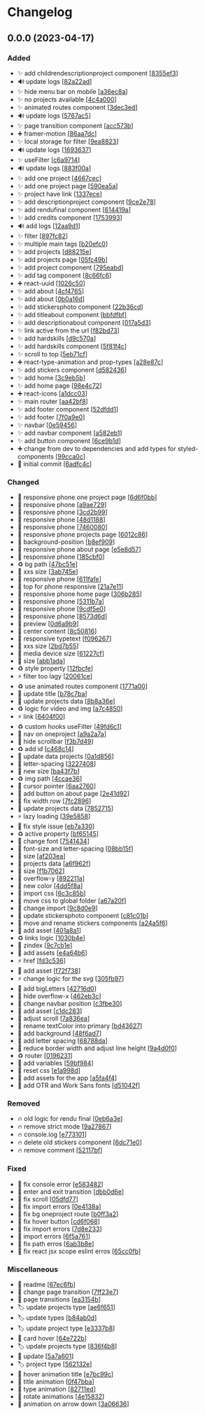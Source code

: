 # Changelog

<a name="0.0.0"></a>
## 0.0.0 (2023-04-17)

### Added

- ✨ add childrendescriptionproject component [[8355ef3](https://github.com/Sakoutecher/portfolio-newt/commit/8355ef31d5e738842be6d0cca4d6b4defbcb56cc)]
- 🔊 update logs [[82a22ad](https://github.com/Sakoutecher/portfolio-newt/commit/82a22ad83482777c3d71d9bb849240678d9475ac)]
- ✨ hide menu bar on mobile [[a36ec8a](https://github.com/Sakoutecher/portfolio-newt/commit/a36ec8ad9861a66bf218558fd6e1940dc1f35151)]
- ✨ no projects available [[4c4a000](https://github.com/Sakoutecher/portfolio-newt/commit/4c4a0009332ccdfd9dfcf97ffd2802460534fbfb)]
- ✨ animated routes component [[3dec3ed](https://github.com/Sakoutecher/portfolio-newt/commit/3dec3eda65993dc1238dcc9d78643a9771d4bf5f)]
- 🔊 update logs [[5767ac5](https://github.com/Sakoutecher/portfolio-newt/commit/5767ac5acf1676000c5073eeddc6f780186f2068)]
- ✨ page transition component [[acc573b](https://github.com/Sakoutecher/portfolio-newt/commit/acc573b2a3a4b87e1092499e24f44d267e8e5983)]
- ➕ framer-motion [[86aa7dc](https://github.com/Sakoutecher/portfolio-newt/commit/86aa7dcf6139a76e159a3748058fd9949b03a188)]
- ✨ local storage for filter [[9ea8823](https://github.com/Sakoutecher/portfolio-newt/commit/9ea88234296346942dd9d61ceb505812eeda4593)]
- 🔊 update logs [[1693637](https://github.com/Sakoutecher/portfolio-newt/commit/1693637d6cf2ac7d99eaa3321af25265fb767215)]
- ✨ useFilter [[c6a9714](https://github.com/Sakoutecher/portfolio-newt/commit/c6a9714b4b2e83777de90b51f75861d217b82c3d)]
- 🔊 update logs [[883f00a](https://github.com/Sakoutecher/portfolio-newt/commit/883f00a0c60138d54907899cc25fb3fd86f51dd1)]
- ✨ add one project [[4667cec](https://github.com/Sakoutecher/portfolio-newt/commit/4667cec6f44a14d8fd592ce05664a4850cf4aee8)]
- ✨ add one project page [[590ea5a](https://github.com/Sakoutecher/portfolio-newt/commit/590ea5ad7783c10989446d2f845e4c8ef83b9b24)]
- ✨ project have link [[1337ece](https://github.com/Sakoutecher/portfolio-newt/commit/1337ece2d55ef91f05147b94af20be11bb6be2b6)]
- ✨ add descriptionproject component [[9ce2e78](https://github.com/Sakoutecher/portfolio-newt/commit/9ce2e78850abdfa4c38ce21696c8d144a06526f9)]
- ✨ add rendufinal component [[614419a](https://github.com/Sakoutecher/portfolio-newt/commit/614419a105ced1f4367a8ad17387849d4751ee94)]
- ✨ add credits component [[1753993](https://github.com/Sakoutecher/portfolio-newt/commit/175399363bf8f75daa9c9da5c292c3f0cfa74b67)]
- 🔊 add logs [[12aa9d1](https://github.com/Sakoutecher/portfolio-newt/commit/12aa9d1cc5d31a3533fb592af822601b3e798bcb)]
- ✨ filter [[897fc82](https://github.com/Sakoutecher/portfolio-newt/commit/897fc82c85ad279f68ce4e24c28854db700b2e30)]
- ✨ multiple main tags [[b20efc0](https://github.com/Sakoutecher/portfolio-newt/commit/b20efc05554489adf8a23efafbce19c18ef5e72d)]
- ✨ add projects [[d88215e](https://github.com/Sakoutecher/portfolio-newt/commit/d88215eeca0a118f926839cee5c737f4eb584e0c)]
- ✨ add projects page [[05fc49b](https://github.com/Sakoutecher/portfolio-newt/commit/05fc49be6ff17d65c85b6b23a1b9053411cee310)]
- ✨ add project component [[795eabd](https://github.com/Sakoutecher/portfolio-newt/commit/795eabd63183cbaf8003b64388c2894d9fcd2a2c)]
- ✨ add tag component [[8c66fc6](https://github.com/Sakoutecher/portfolio-newt/commit/8c66fc6588b3d319890cbf894ffe798a67b8c245)]
- ➕ react-uuid [[1026c50](https://github.com/Sakoutecher/portfolio-newt/commit/1026c50d284a7fb66ede13379b966ed0d0ff3acc)]
- ✨ add about [[4cf4765](https://github.com/Sakoutecher/portfolio-newt/commit/4cf4765df630988a04410b647fbaf84671f175eb)]
- ✨ add about [[0b0a16d](https://github.com/Sakoutecher/portfolio-newt/commit/0b0a16d1ac278b7cef4c7e93faee8acff13e778d)]
- ✨ add stickersphoto component [[22b36cd](https://github.com/Sakoutecher/portfolio-newt/commit/22b36cd158fd0b721bb5da40d1129d4f5aedeb63)]
- ✨ add titleabout component [[bbfdfbf](https://github.com/Sakoutecher/portfolio-newt/commit/bbfdfbf4a9baf4084555647ce824f5615ba4204e)]
- ✨ add descriptionabout component [[017a5d3](https://github.com/Sakoutecher/portfolio-newt/commit/017a5d3fd42ead5683814b8eeebe2ffa2570e66a)]
- ✨ link active from the url [[f82bd73](https://github.com/Sakoutecher/portfolio-newt/commit/f82bd731aca5e46d89490306d3cfadb22b2126db)]
- ✨ add hardskills [[d9c570a](https://github.com/Sakoutecher/portfolio-newt/commit/d9c570a66c4ef65c6e78c35a278abb632760da27)]
- ✨ add hardskills component [[5f81f4c](https://github.com/Sakoutecher/portfolio-newt/commit/5f81f4c4bcaff69ab70e5c77893f18dd58f85c2e)]
- ✨ scroll to top [[5eb71cf](https://github.com/Sakoutecher/portfolio-newt/commit/5eb71cfbf69de00b213bb24486022b3b97e0c0ef)]
- ➕ react-type-animation and prop-types [[a28e87c](https://github.com/Sakoutecher/portfolio-newt/commit/a28e87c96687cef8be2ffea2ff2d4706fcabe80c)]
- ✨ add stickers component [[d582436](https://github.com/Sakoutecher/portfolio-newt/commit/d58243631f254baf7a35446a071dc59180543e64)]
- ✨ add home [[3c9eb5b](https://github.com/Sakoutecher/portfolio-newt/commit/3c9eb5b65d6080f5114dbd19daac707049e009e0)]
- ✨ add home page [[98e4c72](https://github.com/Sakoutecher/portfolio-newt/commit/98e4c72ef6d1b7d4c95714dd715e435b621e80c8)]
- ➕ react-icons [[a1dcc03](https://github.com/Sakoutecher/portfolio-newt/commit/a1dcc036a1542ecf1a49ba7024bad014044be322)]
- ✨ main router [[aa42bf8](https://github.com/Sakoutecher/portfolio-newt/commit/aa42bf89cd78c69709a10f73213188d7d0d092fb)]
- ✨ add footer component [[52dfdd1](https://github.com/Sakoutecher/portfolio-newt/commit/52dfdd1cc3a8908a824462116ba06e73fb8bd0e5)]
- ✨ add footer [[7f0a9e0](https://github.com/Sakoutecher/portfolio-newt/commit/7f0a9e04dd146a9fe8a02d70a4154cd0f46c2eb1)]
- ✨ navbar [[0e59456](https://github.com/Sakoutecher/portfolio-newt/commit/0e5945632f11133e188184342d84d20d63941d64)]
- ✨ add navbar component [[a582eb1](https://github.com/Sakoutecher/portfolio-newt/commit/a582eb1a34e3612ce3ee4be9e85094f5b4c8fc00)]
- ✨ add button component [[6ce9b1d](https://github.com/Sakoutecher/portfolio-newt/commit/6ce9b1d5fd301e06bc721990f2f7b1deb7f9f6be)]
- ➕ change from dev to dependencies and add types for styled-components [[99cca0c](https://github.com/Sakoutecher/portfolio-newt/commit/99cca0cc29ae74373376d7425ad4830607c1e347)]
- 🎉 initial commit [[6adfc4c](https://github.com/Sakoutecher/portfolio-newt/commit/6adfc4c6b6c1a667e9addb05891d6f7b0d41bac0)]

### Changed

- 📱 responsive phone one project page [[6d6f0bb](https://github.com/Sakoutecher/portfolio-newt/commit/6d6f0bbe21007dd118877b6914e978cbc68e500c)]
- 📱 responsive phone [[a9ae729](https://github.com/Sakoutecher/portfolio-newt/commit/a9ae729fcc4318f7ff63756e57fcf8ba749c48c7)]
- 📱 responsive phone [[3cd2b99](https://github.com/Sakoutecher/portfolio-newt/commit/3cd2b999c62356b964afa0ca2a2f68b79de60629)]
- 📱 responsive phone [[48d1188](https://github.com/Sakoutecher/portfolio-newt/commit/48d1188d78977298c58ef32169563940aeb2afe4)]
- 📱 responsive phone [[7460080](https://github.com/Sakoutecher/portfolio-newt/commit/7460080ace9d692fd9f44cc6c27db71b4ee8533d)]
- 📱 responsive phone projects page [[6012c86](https://github.com/Sakoutecher/portfolio-newt/commit/6012c86e4695856b2f59b190e566784e20825dbb)]
- 💄 background-position [[b8ef909](https://github.com/Sakoutecher/portfolio-newt/commit/b8ef90903d3ea6b7afcb44a6c3b87459a17a62b7)]
- 📱 responsive phone about page [[e5e8d57](https://github.com/Sakoutecher/portfolio-newt/commit/e5e8d57d6227c744c27c7990bb283e3b728b8324)]
- 📱 responsive phone [[185cbf0](https://github.com/Sakoutecher/portfolio-newt/commit/185cbf0a35e87640dfa44d750c861f108d8d2c82)]
- ♻️ bg path [[47bc51e](https://github.com/Sakoutecher/portfolio-newt/commit/47bc51e8c850d2f804512c00cd4abd15783d37c9)]
- 🔧 xxs size [[3ab745e](https://github.com/Sakoutecher/portfolio-newt/commit/3ab745eedd78fc7e0ca50260653a6348f37d1276)]
- 📱 responsive phone [[611fafe](https://github.com/Sakoutecher/portfolio-newt/commit/611fafefd67ea0ad9d6de9b8b49eecaa72f22e0e)]
- 💄 top for phone responsive [[21a7e11](https://github.com/Sakoutecher/portfolio-newt/commit/21a7e115355d53aa444a82692cf48092ab8fa7fe)]
- 📱 responsive phone home page [[306b285](https://github.com/Sakoutecher/portfolio-newt/commit/306b285b6e3ca550ceb6ffaa078265817c7972ea)]
- 📱 responsive phone [[5311b7a](https://github.com/Sakoutecher/portfolio-newt/commit/5311b7a26d0b9fa30c986d2bff1fe03fdc169fd0)]
- 📱 responsive phone [[9cdf5e0](https://github.com/Sakoutecher/portfolio-newt/commit/9cdf5e02fd0839eea782b32dcfc2ac9f61205645)]
- 📱 responsive phone [[8573d6d](https://github.com/Sakoutecher/portfolio-newt/commit/8573d6d68a6e5335e6e1f11fd70e34a90a0b8006)]
- 🍱 preview [[0d6a9b9](https://github.com/Sakoutecher/portfolio-newt/commit/0d6a9b94d0678a33f3ef0311c5111945723ab0ec)]
- 💄 center content [[8c50816](https://github.com/Sakoutecher/portfolio-newt/commit/8c50816360ecd3539639870ea90eccddff6950e5)]
- 📱 responsive typetext [[f096267](https://github.com/Sakoutecher/portfolio-newt/commit/f0962671631d37bcfe9b3795be034c2268dc548d)]
- 🔧 xxs size [[2bd7b55](https://github.com/Sakoutecher/portfolio-newt/commit/2bd7b55529db4ecd7bb19d78e2ba283e8bf96008)]
- 🔧 media device size [[61227cf](https://github.com/Sakoutecher/portfolio-newt/commit/61227cf87dcf8b90d4a0124f9d166fbe212dae9e)]
- 🔧 size [[abb1ada](https://github.com/Sakoutecher/portfolio-newt/commit/abb1ada688d2dfcc9131bb75efe076c6b2e7f836)]
- ♻️ style property [[12fbcfe](https://github.com/Sakoutecher/portfolio-newt/commit/12fbcfed42131c09bd0b47702fca1c92229362f6)]
- ⚡ filter too lagy [[20061ce](https://github.com/Sakoutecher/portfolio-newt/commit/20061ce6bdb378b857fd7f04616266b177a54ea0)]
- ♻️ use animated routes component [[1771a00](https://github.com/Sakoutecher/portfolio-newt/commit/1771a007d269585ac29aba261bd0d13f44fc28f2)]
- 💬 update title [[b78c7ba](https://github.com/Sakoutecher/portfolio-newt/commit/b78c7ba5d94868339f1ba885736b6d34273c5cc2)]
- 💬 update projects data [[8b8a36e](https://github.com/Sakoutecher/portfolio-newt/commit/8b8a36e010807dd4c4810ebe9f2fe7238b277de9)]
- ♻️ logic for video and img [[a7c4850](https://github.com/Sakoutecher/portfolio-newt/commit/a7c4850a71d5c735537e630d777c916ef2db8be6)]
- ⚡ link [[6404f00](https://github.com/Sakoutecher/portfolio-newt/commit/6404f0043d50823578ea9a4d1d168d61586fa61d)]
- ♻️ custom hooks useFilter [[49fd6c1](https://github.com/Sakoutecher/portfolio-newt/commit/49fd6c164ec2ead80e06b19f9fae41e59536419f)]
- 💄 nav on oneproject [[a9a2a7a](https://github.com/Sakoutecher/portfolio-newt/commit/a9a2a7afe9e1129af9c94ad6a7d4c76b255825df)]
- 💄 hide scrollbar [[f3b7d49](https://github.com/Sakoutecher/portfolio-newt/commit/f3b7d49be5f25a61d7326b9d7edeec640c7ef182)]
- ♻️ add id [[c468c14](https://github.com/Sakoutecher/portfolio-newt/commit/c468c1430f0dd5301276905b572494e601d54dbe)]
- 💬 update data projects [[0a1d856](https://github.com/Sakoutecher/portfolio-newt/commit/0a1d856c6a5eca369771a13568142ea83c516f2f)]
- 💄 letter-spacing [[3227408](https://github.com/Sakoutecher/portfolio-newt/commit/3227408adb099cc2caead239806342b74c4a1437)]
- 🔧 new size [[ba43f7b](https://github.com/Sakoutecher/portfolio-newt/commit/ba43f7bba2b9aa733bfab5f585778c033f249ae4)]
- ♻️ img path [[4ccae36](https://github.com/Sakoutecher/portfolio-newt/commit/4ccae36c513337719c9b915a1546aabc5db6ccc3)]
- 💄 cursor pointer [[6aa2760](https://github.com/Sakoutecher/portfolio-newt/commit/6aa276044451af821ac63f9bc8807e177ef03b0f)]
- 💄 add button on about page [[2e41d92](https://github.com/Sakoutecher/portfolio-newt/commit/2e41d92894cfee9deae6c864eb31430bc636e47f)]
- 💄 fix width row [[7fc2896](https://github.com/Sakoutecher/portfolio-newt/commit/7fc28967fbf72da77a3432340cb8e0f1aa65c66d)]
- 💬 update projects data [[7852715](https://github.com/Sakoutecher/portfolio-newt/commit/78527159d8b59b1b288a17bcaa8b7926719503b0)]
- ⚡ lazy loading [[39e5858](https://github.com/Sakoutecher/portfolio-newt/commit/39e58589468805bf0a4054bfe99cd6d291225f1b)]
- 💄 fix style issue [[eb7a330](https://github.com/Sakoutecher/portfolio-newt/commit/eb7a3306e653c44115d62133fccefac4a64d1c2b)]
- ♻️ active property [[bf65145](https://github.com/Sakoutecher/portfolio-newt/commit/bf65145d88f56179fdce9e1069304f5d9c9289ba)]
- 💄 change font [[7541434](https://github.com/Sakoutecher/portfolio-newt/commit/7541434272e2a997dedd68ab314dbcd67b597171)]
- 💄 font-size and letter-spacing [[08bb15f](https://github.com/Sakoutecher/portfolio-newt/commit/08bb15fdb04e658c3a65ac83f3cf60ad5cb0bccf)]
- 💄 size [[af203ea](https://github.com/Sakoutecher/portfolio-newt/commit/af203ea0898d7a7fdb629bb7dbc49dd9198c7b75)]
- 💬 projects data [[a6f962f](https://github.com/Sakoutecher/portfolio-newt/commit/a6f962f9879f36c3fea412faeed8955da5946769)]
- 💄 size [[f1b7062](https://github.com/Sakoutecher/portfolio-newt/commit/f1b706259d3830860c8c8373380417ada4aefaa9)]
- 💄 overflow-y [[892211a](https://github.com/Sakoutecher/portfolio-newt/commit/892211af0e2fadc0312d8ad189ef2114c972a85b)]
- 🔧 new color [[4dd5f8a](https://github.com/Sakoutecher/portfolio-newt/commit/4dd5f8a3d955363a1a3deaf0b158ccb5a915c17a)]
- 🚚 import css [[6c3c85b](https://github.com/Sakoutecher/portfolio-newt/commit/6c3c85bb0f7ce4a4a97a7d894a657727071aa369)]
- 🚚 move css to global folder [[a67a20f](https://github.com/Sakoutecher/portfolio-newt/commit/a67a20fcd6537193b1960c2d76e7c2cb2a163aee)]
- 🚚 change import [[9c8d0e9](https://github.com/Sakoutecher/portfolio-newt/commit/9c8d0e9bbe32970b3e850eb8bae074de4ac0f208)]
- 💄 update stickersphoto component [[c81c01b](https://github.com/Sakoutecher/portfolio-newt/commit/c81c01b720a4373da41f93d6db795e417e0cf777)]
- 🚚 move and rename stickers components [[a24a5f6](https://github.com/Sakoutecher/portfolio-newt/commit/a24a5f6293de047d483f6b8f652bf349146c9cac)]
- 🍱 add asset [[401a8a1](https://github.com/Sakoutecher/portfolio-newt/commit/401a8a1834e2492330ecde2c7800f8c47ad4887f)]
- ♻️ links logic [[1030b4e](https://github.com/Sakoutecher/portfolio-newt/commit/1030b4ebfa31e7b1707dcc15418064a6a40ba2f9)]
- 💄 zindex [[9c7cb1e](https://github.com/Sakoutecher/portfolio-newt/commit/9c7cb1e9c19b33e71dcf18f4a893a8d8245c6db6)]
- 🍱 add assets [[e4a64b6](https://github.com/Sakoutecher/portfolio-newt/commit/e4a64b66725e51f19aa2825fcb6b0ce339d2ce6f)]
- ⚡ href [[fd3c536](https://github.com/Sakoutecher/portfolio-newt/commit/fd3c53645f477ebb9ee4ba272ec88af063a04017)]
- 🍱 add asset [[f72f738](https://github.com/Sakoutecher/portfolio-newt/commit/f72f738f74a11fe2395425edd403bc33c5ef54b6)]
- ⚡ change logic for the svg [[305fb97](https://github.com/Sakoutecher/portfolio-newt/commit/305fb97cff8a0d3bfea09829a7412f03f573e0f4)]
- 🔧 add bigLetters [[42716d0](https://github.com/Sakoutecher/portfolio-newt/commit/42716d0467efc4ae812822749e96a8ada5d4185a)]
- 💄 hide overflow-x [[462eb3c](https://github.com/Sakoutecher/portfolio-newt/commit/462eb3c109f35d74763c53a067e4f91f248c1d15)]
- 💄 change navbar position [[c3fbe30](https://github.com/Sakoutecher/portfolio-newt/commit/c3fbe3051cad717c3aaba44d3f8dae16a0a22059)]
- 🍱 add asset [[c1dc283](https://github.com/Sakoutecher/portfolio-newt/commit/c1dc283b086ff2db7587db3e77581ab8ed6f17aa)]
- 💄 adjust scroll [[7a836ea](https://github.com/Sakoutecher/portfolio-newt/commit/7a836eaeb2014d34273840b8f11b809c0a2bd529)]
- 🚚 rename textColor into primary [[bd43627](https://github.com/Sakoutecher/portfolio-newt/commit/bd4362752461dfb1bb9373895d5773fe5b591b0c)]
- 💄 add background [[48f6ad7](https://github.com/Sakoutecher/portfolio-newt/commit/48f6ad7f4621a3ccbb85d63393ffe890472c5de2)]
- 💄 add letter spacing [[68788da](https://github.com/Sakoutecher/portfolio-newt/commit/68788da550ac3b6d5ca14e667ab0d690e2ee110c)]
- 💄 reduce border width and adjust line height [[9a4d0f0](https://github.com/Sakoutecher/portfolio-newt/commit/9a4d0f07ea8b1c71478c3a1cc80ab0868672666d)]
- ♻️ router [[0196231](https://github.com/Sakoutecher/portfolio-newt/commit/0196231322dde1ca5d1ef129d20acfb48170e259)]
- 🔧 add variables [[59bf984](https://github.com/Sakoutecher/portfolio-newt/commit/59bf98407d8a30df88a5d804315ccd7ebd9f0bc4)]
- 💄 reset css [[e1a998d](https://github.com/Sakoutecher/portfolio-newt/commit/e1a998d9af320ffc9ff25e4f7d431708b55d452a)]
- 🍱 add assets for the app [[a5fa4f4](https://github.com/Sakoutecher/portfolio-newt/commit/a5fa4f4139550529e89871875cb183fd8d610709)]
- 💄 add OTR and Work Sans fonts [[d51042f](https://github.com/Sakoutecher/portfolio-newt/commit/d51042fde15805550e1c9c56654803d9a71d0cc3)]

### Removed

- 🔥 old logic for rendu final [[0eb6a3e](https://github.com/Sakoutecher/portfolio-newt/commit/0eb6a3eebff3247810e66097b9215f63372df913)]
- 🔥 remove strict mode [[9a27867](https://github.com/Sakoutecher/portfolio-newt/commit/9a278672afe4f8e6bc53143cadc0e73c2660d2ec)]
- 🔥 console.log [[e773101](https://github.com/Sakoutecher/portfolio-newt/commit/e773101fb639374dd7b0cc3dbc209100d953cf91)]
- 🔥 delete old stickers component [[6dc71e0](https://github.com/Sakoutecher/portfolio-newt/commit/6dc71e0ea0f582eafb25693cb26530aa23ff6d6c)]
- 🔥 remove comment [[52117bf](https://github.com/Sakoutecher/portfolio-newt/commit/52117bf9a1400931b0f743274016aa05fe477d34)]

### Fixed

- 🐛 fix console error [[e583482](https://github.com/Sakoutecher/portfolio-newt/commit/e583482b95eedcacb5eb3e12368c8cee557c7f42)]
- 🐛 enter and exit transition [[dbb0d6e](https://github.com/Sakoutecher/portfolio-newt/commit/dbb0d6eb5de7df06cf33d094180243d94a48a187)]
- 🐛 fix scroll [[05dfd77](https://github.com/Sakoutecher/portfolio-newt/commit/05dfd77c8b43bfaf1df48fd7c2513fed4b244b4e)]
- 🐛 fix import errors [[0e4138a](https://github.com/Sakoutecher/portfolio-newt/commit/0e4138aeed0db1cb830854b200a45f5b21194eaf)]
- 🐛 fix bg oneproject route [[b0ff3a2](https://github.com/Sakoutecher/portfolio-newt/commit/b0ff3a242f8de2c25369df0ccc7aeec8384428b7)]
- 🐛 fix hover button [[cd6f068](https://github.com/Sakoutecher/portfolio-newt/commit/cd6f0687cb403d73c0b28418d6a94accd3cd31f6)]
- 🐛 fix import errors [[7d8e233](https://github.com/Sakoutecher/portfolio-newt/commit/7d8e2333af43903e180d2a5cfd5c0126073e6b4a)]
- 🐛 import errors [[6f5a761](https://github.com/Sakoutecher/portfolio-newt/commit/6f5a761b34a36963cfc1cf80a423428a7cc6af9b)]
- 🐛 fix path erros [[6ab3b8e](https://github.com/Sakoutecher/portfolio-newt/commit/6ab3b8e8cac50c9e78183ec605383c2811cabfb8)]
- 🐛 fix react jsx scope eslint erros [[65cc0fb](https://github.com/Sakoutecher/portfolio-newt/commit/65cc0fbf8933babff627a8436a994e29c8638ae4)]

### Miscellaneous

- 📝 readme [[67ec6fb](https://github.com/Sakoutecher/portfolio-newt/commit/67ec6fba69b5a80571ab54d8316625b6e594f69b)]
- 💫 change page transition [[7ff23e7](https://github.com/Sakoutecher/portfolio-newt/commit/7ff23e7a2390d84ecf9f3930ccd430fc117d8e3e)]
- 💫 page transitions [[ea3154b](https://github.com/Sakoutecher/portfolio-newt/commit/ea3154b83e55b2245f32bb25fad6c59c2dced572)]
- 🏷️ update projects type [[ae6f651](https://github.com/Sakoutecher/portfolio-newt/commit/ae6f651405890eac84d0f8756e6edcf802be8931)]
- 🏷️ update types [[b84ab0d](https://github.com/Sakoutecher/portfolio-newt/commit/b84ab0d7c8d0c0c663140d03aa6d757590e5a15b)]
- 🏷️ update project type [[e3337b8](https://github.com/Sakoutecher/portfolio-newt/commit/e3337b84d7719695a63fb35c4230d50c1873f774)]
- 💫 card hover [[64e722b](https://github.com/Sakoutecher/portfolio-newt/commit/64e722bb9f930b443f61d1615db4c2acc8dd8a33)]
- 🏷️ update projects type [[836f4b8](https://github.com/Sakoutecher/portfolio-newt/commit/836f4b8d5851ce9aa7759ae15b39e50753992e86)]
- 🙈 update [[5a7a601](https://github.com/Sakoutecher/portfolio-newt/commit/5a7a601fbc8ada4fcdcd45d8895be4be50af1990)]
- 🏷️ project type [[562132e](https://github.com/Sakoutecher/portfolio-newt/commit/562132e0153f87addeca2f3c819a69e1450bf17e)]
- 💫 hover animation title [[e7bc99c](https://github.com/Sakoutecher/portfolio-newt/commit/e7bc99c01c495139711e8ce7426cb40beb26c458)]
- 💫 title animation [[0f47bba](https://github.com/Sakoutecher/portfolio-newt/commit/0f47bbae6e6e8ed9fc64fe5c3d15a2b7646eb2e1)]
- 💫 type animation [[82711ed](https://github.com/Sakoutecher/portfolio-newt/commit/82711ed49ddd69887555be829eb7f04d72da1f72)]
- 💫 rotate animations [[4e15832](https://github.com/Sakoutecher/portfolio-newt/commit/4e1583241ba0e88d04a71ad59c9ff2114974b09a)]
- 💫 animation on arrow down [[3a06636](https://github.com/Sakoutecher/portfolio-newt/commit/3a06636ab689efec46fb851e10c6657ad33a58f3)]


